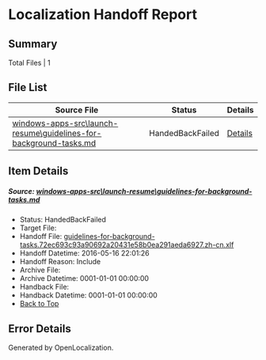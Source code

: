 # <a name='report-top'></a> Localization Handoff Report

## Summary
 Total Files | 1

## File List
 Source File | Status | Details 
 ----------- | ------ | ------- 
 [windows-apps-src\launch-resume\guidelines-for-background-tasks.md](https://github.com/Microsoft/windows-apps/blob/9e62ab7d16ddb17d328251349d676c4cb835ca6e/windows-apps-src/launch-resume/guidelines-for-background-tasks.md) | HandedBackFailed | [Details](#35b008aef077ed7bfd0c82ffdbb6cd4c7cfbae5a2913)

## Item Details
##### <a name='35b008aef077ed7bfd0c82ffdbb6cd4c7cfbae5a2913'></a> Source: [windows-apps-src\launch-resume\guidelines-for-background-tasks.md](https://github.com/Microsoft/windows-apps/blob/9e62ab7d16ddb17d328251349d676c4cb835ca6e/windows-apps-src/launch-resume/guidelines-for-background-tasks.md)
* Status: HandedBackFailed
* Target File: 
* Handoff File: [guidelines-for-background-tasks.72ec693c93a90692a20431e58b0ea291aeda6927.zh-cn.xlf](https://github.com/Microsoft/WDG.handoff/blob/37832b273917a7c6828353ae455ef0930d57ef19/ol-handoff/Microsoft/windows-apps.zh-cn/master/guidelines-for-background-tasks.72ec693c93a90692a20431e58b0ea291aeda6927.zh-cn.xlf)
* Handoff Datetime: 2016-05-16 22:01:26
* Handoff Reason: Include
* Archive File: 
* Archive Datetime: 0001-01-01 00:00:00
* Handback File: 
* Handback Datetime: 0001-01-01 00:00:00
* [Back to Top](#report-top)


## Error Details

Generated by OpenLocalization.
